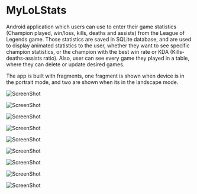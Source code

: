 # MyLoLStats

Android application which users can use to enter their game statistics (Champion played, win/loss, kills, deaths and assists)
from the League of Legends game. Those statistics are saved in SQLite database, and are used to display animated statistics to 
the user, whether they want to see specific champion statistics, or the champion with the best win rate or KDA (Kills-deaths-assists ratio).
Also, user can see every game they played in a table, where they can delete or update desired games. 

The app is built with fragments, one fragment is shown when device is in the portrait mode, and two are shown when its in the 
landscape mode. 

![ScreenShot](http://s7.postimg.org/p3fb85lrf/main_menu.png)

![ScreenShot](http://s16.postimg.org/5e7azv3hx/landscape_addgame.png)

![ScreenShot](http://s11.postimg.org/rkrxoecdf/table.png)

![ScreenShot](http://s7.postimg.org/giyfnmdez/addnewgame.png)

![ScreenShot](http://s23.postimg.org/b8seitl6z/bestkda.png)

![ScreenShot](http://s7.postimg.org/8u1lbwcx7/bestwinrate.png)

![ScreenShot](http://s24.postimg.org/wma963qyd/bestwinrate2.png)

![ScreenShot](http://s9.postimg.org/odgax68vj/check.png)

![ScreenShot](http://s2.postimg.org/gqyubml2x/check2.png)


